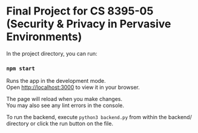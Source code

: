 # Final Project for CS 8395-05 (Security & Privacy in Pervasive Environments)


In the project directory, you can run:

### `npm start`

Runs the app in the development mode.\
Open [http://localhost:3000](http://localhost:3000) to view it in your browser.

The page will reload when you make changes.\
You may also see any lint errors in the console.

To run the backend, execute `python3 backend.py` from within the backend/ directory or click the run button on the file.